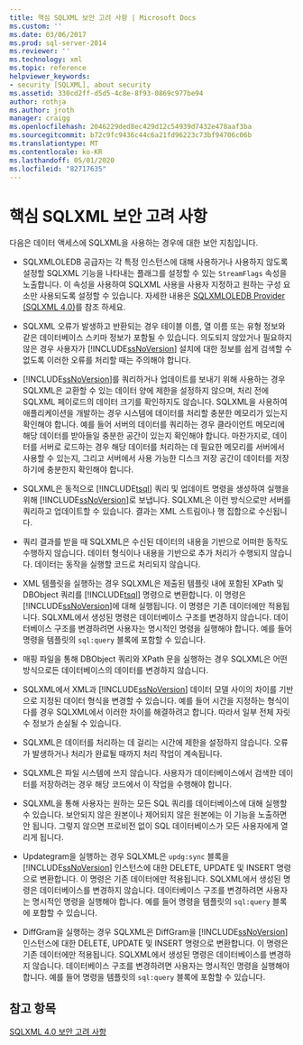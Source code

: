 ```yaml
---
title: 핵심 SQLXML 보안 고려 사항 | Microsoft Docs
ms.custom: ''
ms.date: 03/06/2017
ms.prod: sql-server-2014
ms.reviewer: ''
ms.technology: xml
ms.topic: reference
helpviewer_keywords:
- security [SQLXML], about security
ms.assetid: 330cd2ff-d5d5-4c8e-8f93-0869c977be94
author: rothja
ms.author: jroth
manager: craigg
ms.openlocfilehash: 2046229ded8ec429d12c54939d7432e478aaf3ba
ms.sourcegitcommit: b72c9fc9436c44c6a21fd96223c73bf94706c06b
ms.translationtype: MT
ms.contentlocale: ko-KR
ms.lasthandoff: 05/01/2020
ms.locfileid: "82717635"
---
```

# <a name="core-sqlxml-security-considerations"></a>핵심 SQLXML 보안 고려 사항
  다음은 데이터 액세스에 SQLXML을 사용하는 경우에 대한 보안 지침입니다.  
  
-   SQLXMLOLEDB 공급자는 각 특정 인스턴스에 대해 사용하거나 사용하지 않도록 설정할 SQLXML 기능을 나타내는 플래그를 설정할 수 있는 `StreamFlags` 속성을 노출합니다. 이 속성을 사용하여 SQLXML 사용을 사용자 지정하고 원하는 구성 요소만 사용되도록 설정할 수 있습니다. 자세한 내용은 [SQLXMLOLEDB Provider &#40;SQLXML 4.0&#41;](../../../database-engine/dev-guide/sqlxmloledb-provider-sqlxml-4-0.md)를 참조 하세요.  
  
-   SQLXML 오류가 발생하고 반환되는 경우 테이블 이름, 열 이름 또는 유형 정보와 같은 데이터베이스 스키마 정보가 포함될 수 있습니다. 의도되지 않았거나 필요하지 않은 경우 사용자가 [!INCLUDE[ssNoVersion](../../../includes/ssnoversion-md.md)] 설치에 대한 정보를 쉽게 검색할 수 없도록 이러한 오류를 처리할 때는 주의해야 합니다.  
  
-   [!INCLUDE[ssNoVersion](../../../includes/ssnoversion-md.md)]를 쿼리하거나 업데이트를 보내기 위해 사용하는 경우 SQLXML은 교환할 수 있는 데이터 양에 제한을 설정하지 않으며, 처리 전에 SQLXML 페이로드의 데이터 크기를 확인하지도 않습니다. SQLXML을 사용하여 애플리케이션을 개발하는 경우 시스템에 데이터를 처리할 충분한 메모리가 있는지 확인해야 합니다. 예를 들어 서버의 데이터를 쿼리하는 경우 클라이언트 메모리에 해당 데이터를 받아들일 충분한 공간이 있는지 확인해야 합니다. 마찬가지로, 데이터를 서버로 로드하는 경우 해당 데이터를 처리하는 데 필요한 메모리를 서버에서 사용할 수 있는지, 그리고 서버에서 사용 가능한 디스크 저장 공간이 데이터를 저장하기에 충분한지 확인해야 합니다.  
  
-   SQLXML은 동적으로 [!INCLUDE[tsql](../../../includes/tsql-md.md)] 쿼리 및 업데이트 명령을 생성하여 실행을 위해 [!INCLUDE[ssNoVersion](../../../includes/ssnoversion-md.md)]로 보냅니다. SQLXML은 이런 방식으로만 서버를 쿼리하고 업데이트할 수 있습니다. 결과는 XML 스트림이나 행 집합으로 수신됩니다.  
  
-   쿼리 결과를 받을 때 SQLXML은 수신된 데이터의 내용을 기반으로 어떠한 동작도 수행하지 않습니다. 데이터 형식이나 내용을 기반으로 추가 처리가 수행되지 않습니다. 데이터는 동작을 실행할 코드로 처리되지 않습니다.  
  
-   XML 템플릿을 실행하는 경우 SQLXML은 제출된 템플릿 내에 포함된 XPath 및 DBObject 쿼리를 [!INCLUDE[tsql](../../../includes/tsql-md.md)] 명령으로 변환합니다. 이 명령은 [!INCLUDE[ssNoVersion](../../../includes/ssnoversion-md.md)]에 대해 실행됩니다. 이 명령은 기존 데이터에만 적용됩니다. SQLXML에서 생성된 명령은 데이터베이스 구조를 변경하지 않습니다. 데이터베이스 구조를 변경하려면 사용자는 명시적인 명령을 실행해야 합니다. 예를 들어 명령을 템플릿의 `sql:query` 블록에 포함할 수 있습니다.  
  
-   매핑 파일을 통해 DBObject 쿼리와 XPath 문을 실행하는 경우 SQLXML은 어떤 방식으로든 데이터베이스의 데이터를 변경하지 않습니다.  
  
-   SQLXML에서 XML과 [!INCLUDE[ssNoVersion](../../../includes/ssnoversion-md.md)] 데이터 모델 사이의 차이를 기반으로 지정된 데이터 형식을 변경할 수 있습니다. 예를 들어 시간을 지정하는 형식이 다를 경우 SQLXML에서 이러한 차이를 해결하려고 합니다. 따라서 일부 전체 자릿수 정보가 손실될 수 있습니다.  
  
-   SQLXML은 데이터를 처리하는 데 걸리는 시간에 제한을 설정하지 않습니다. 오류가 발생하거나 처리가 완료될 때까지 처리 작업이 계속됩니다.  
  
-   SQLXML은 파일 시스템에 쓰지 않습니다. 사용자가 데이터베이스에서 검색한 데이터를 저장하려는 경우 해당 코드에서 이 작업을 수행해야 합니다.  
  
-   SQLXML을 통해 사용자는 원하는 모든 SQL 쿼리를 데이터베이스에 대해 실행할 수 있습니다. 보안되지 않은 원본이나 제어되지 않은 원본에는 이 기능을 노출하면 안 됩니다. 그렇지 않으면 프로비전 없이 SQL 데이터베이스가 모든 사용자에게 열리게 됩니다.  
  
-   Updategram을 실행하는 경우 SQLXML은 `updg:sync` 블록을 [!INCLUDE[ssNoVersion](../../../includes/ssnoversion-md.md)] 인스턴스에 대한 DELETE, UPDATE 및 INSERT 명령으로 변환합니다. 이 명령은 기존 데이터에만 적용됩니다. SQLXML에서 생성된 명령은 데이터베이스를 변경하지 않습니다. 데이터베이스 구조를 변경하려면 사용자는 명시적인 명령을 실행해야 합니다. 예를 들어 명령을 템플릿의 `sql:query` 블록에 포함할 수 있습니다.  
  
-   DiffGram을 실행하는 경우 SQLXML은 DiffGram을 [!INCLUDE[ssNoVersion](../../../includes/ssnoversion-md.md)] 인스턴스에 대한 DELETE, UPDATE 및 INSERT 명령으로 변환합니다. 이 명령은 기존 데이터에만 적용됩니다. SQLXML에서 생성된 명령은 데이터베이스를 변경하지 않습니다. 데이터베이스 구조를 변경하려면 사용자는 명시적인 명령을 실행해야 합니다. 예를 들어 명령을 템플릿의 `sql:query` 블록에 포함할 수 있습니다.  
  
## <a name="see-also"></a>참고 항목  
 [SQLXML 4.0 보안 고려 사항](sqlxml-4-0-security-considerations.md)  
  
  
